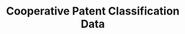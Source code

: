 ---
layout: default
bigquery: https://console.cloud.google.com/bigquery?p=patents-public-data&d=cpc&page=dataset
citation: '“Cooperative Patent Classification” by the EPO and USPTO, for public use. '
contributors: EPO, USPTO
cost: None
description: Cooperative Patent Classification Data contains the scheme and definitions
  of the Cooperative Patent Classification system for classifying patent documents.
  The CPC is the result of a partnership between the EPO and the USPTO in their joint
  effort to develop a common, internationally compatible classification system for
  technical documents, in particular patent publications, which will be used by both
  offices in the patent granting process
documentation: https://www.cooperativepatentclassification.org/cpcSchemeAndDefinitions
last_edit: Mon, 04 Apr 2022 19:07:06 GMT
location: https://www.cooperativepatentclassification.org/index
maintained_by: USPTO, EPO
schema_fields: '[''sizeCache'', ''level'', ''application_references'', ''additional_only'',
  ''applicationReferences'', ''ipc_concordant'', ''notAllocatable'', ''ipcConcordant'',
  ''children'', ''symbol'', ''title_part'', ''date_revised'', ''glossary'', ''titlePart'',
  ''title_full'', ''informative_references'', ''limitingReferences'', ''breakdown_code'',
  ''breakdownCode'', ''limiting_references'', ''status'', ''definition'', ''informativeReferences'',
  ''child_groups'', ''residualReferences'', ''titleFull'', ''residual_references'',
  ''not_allocatable'', ''synonyms'', ''dateRevised'', ''parents'', ''childGroups'']'
shortname: cooperative_patent_classification
tags:
- patents
- science
title: Cooperative Patent Classification Data
uuid: 984374a7-16e9-4b35-9445-458daceb01bf
---